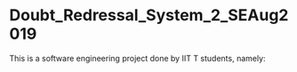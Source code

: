 # Doubt_Redressal_System_2_SEAug2019
This is a software engineering project done by IIT T students, namely:
